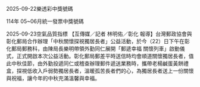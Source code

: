 
2025-09-22樂透彩中獎號碼

                                
114年 05~06月統一發票中獎號碼
                             
2025-09-23空氣品質指標
                              【互傳媒／記者 林明佑／彰化 報導】台灣郵政協會與彰化郵局合作辦理「中秋關懷探視獨居長者」公益活動，於今（22）日下午在彰化郵局郵務科，由陳局長樂明帶領外勤同仁展開「郵遞幸福 關懷列車」啟動儀式，正式開啟本次公益活動。彰化郵局郵差平時送信時均會順道關懷獨居長者，值此中秋佳節，由外勤投遞同仁或稽查辦理郵件遞送業務時，攜帶老楊鹹蛋黃餅禮盒，探視低收入戶弱勢獨居長者，溫暖孤苦長者們的心，為獨居長者送上一份關懷與祝福，讓今年的中秋充滿溫馨與幸福。